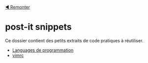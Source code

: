 [:arrow_backward: Remonter](https://github.com/Arkelis/post-it)

# post-it snippets

Ce dossier contient des petits extraits de code pratiques à réutiliser.

* [Languages de programmation](programmation)
* [vimrc](.vimrc)